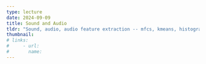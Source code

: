 ```yaml
---
type: lecture
date: 2024-09-09
title: Sound and Audio
tldr: "Sound, audio, audio feature extraction -- mfcs, kmeans, histogram of centroids"
thumbnail:
# links:
#     - url:
#       name:
---
```

<!-- **Suggested Readings:**
- [Readings 1](http://example.com) -->
